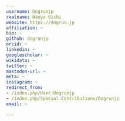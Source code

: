 ```yaml
---
username: Dogrunjp
realname: Naoya Oishi
website: https://dogrun.jp
affiliation: ~
bio: ~
github: dogrunjp
orcid: ~
linkedin: ~
googlescholar: ~
wikidata: ~
twitter: ~
mastodon-url: ~
meta: ~
instagram: ~
redirect_from:
- /index.php/User:Dogrunjp
- /index.php/Special:Contributions/Dogrunjp
email: ~

---
```

